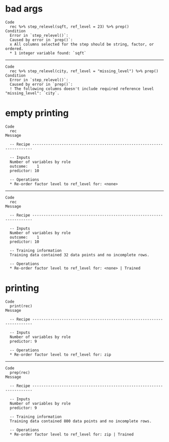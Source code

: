 # bad args

    Code
      rec %>% step_relevel(sqft, ref_level = 23) %>% prep()
    Condition
      Error in `step_relevel()`:
      Caused by error in `prep()`:
      x All columns selected for the step should be string, factor, or ordered.
      * 1 integer variable found: `sqft`

---

    Code
      rec %>% step_relevel(city, ref_level = "missing_level") %>% prep()
    Condition
      Error in `step_relevel()`:
      Caused by error in `prep()`:
      ! The following columns doesn't include required reference level "missing_level": `city`.

# empty printing

    Code
      rec
    Message
      
      -- Recipe ----------------------------------------------------------------------
      
      -- Inputs 
      Number of variables by role
      outcome:    1
      predictor: 10
      
      -- Operations 
      * Re-order factor level to ref_level for: <none>

---

    Code
      rec
    Message
      
      -- Recipe ----------------------------------------------------------------------
      
      -- Inputs 
      Number of variables by role
      outcome:    1
      predictor: 10
      
      -- Training information 
      Training data contained 32 data points and no incomplete rows.
      
      -- Operations 
      * Re-order factor level to ref_level for: <none> | Trained

# printing

    Code
      print(rec)
    Message
      
      -- Recipe ----------------------------------------------------------------------
      
      -- Inputs 
      Number of variables by role
      predictor: 9
      
      -- Operations 
      * Re-order factor level to ref_level for: zip

---

    Code
      prep(rec)
    Message
      
      -- Recipe ----------------------------------------------------------------------
      
      -- Inputs 
      Number of variables by role
      predictor: 9
      
      -- Training information 
      Training data contained 800 data points and no incomplete rows.
      
      -- Operations 
      * Re-order factor level to ref_level for: zip | Trained

